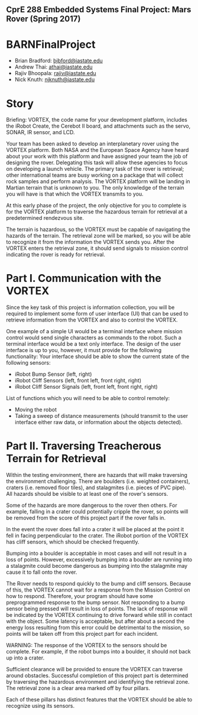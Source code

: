 ## CprE 288 Embedded Systems Final Project: Mars Rover (Spring 2017)
# BARNFinalProject

* Brian Bradford: bjbford@iastate.edu
* Andrew Thai: athai@iastate.edu
* Rajiv Bhoopala: rajiv@iastate.edu
* Nick Knuth: njknuth@iastate.edu

# Story
Briefing: VORTEX, the code name for your development platform, includes the iRobot Create, the Cerebot
II board, and attachments such as the servo, SONAR, IR sensor, and LCD.

Your team has been asked to develop an interplanetary rover using the VORTEX platform. Both NASA
and the European Space Agency have heard about your work with this platform and have assigned your
team the job of designing the rover. Delegating this task will allow these agencies to focus on developing
a launch vehicle. The primary task of the rover is retrieval; other international teams are busy working
on a package that will collect rock samples and perform analysis. The VORTEX platform will be landing in
Martian terrain that is unknown to you. The only knowledge of the terrain you will have is that which
the VORTEX transmits to you.

At this early phase of the project, the only objective for you to complete is for the VORTEX platform to
traverse the hazardous terrain for retrieval at a predetermined rendezvous site.

The terrain is hazardous, so the VORTEX must be capable of navigating the hazards of the terrain. The
retrieval zone will be marked, so you will be able to recognize it from the information the VORTEX sends
you. After the VORTEX enters the retrieval zone, it should send signals to mission control indicating the
rover is ready for retrieval.

# Part I. Communication with the VORTEX
Since the key task of this project is information collection, you will be required to implement some form
of user interface (UI) that can be used to retrieve information from the VORTEX and also to control the
VORTEX.

One example of a simple UI would be a terminal interface where mission control would send single
characters as commands to the robot. Such a terminal interface would be a text only interface. The
design of the user interface is up to you, however, it must provide for the following functionality:
Your interface should be able to show the current state of the following sensors:
* iRobot Bump Sensor (left, right)
* iRobot Cliff Sensors (left, front left, front right, right)
* iRobot Cliff Sensor Signals (left, front left, front right, right)

List of functions which you will need to be able to control remotely:
* Moving the robot
* Taking a sweep of distance measurements (should transmit to the user interface either raw data, or information about the objects detected).

# Part II. Traversing Treacherous Terrain for Retrieval
Within the testing environment, there are hazards that will make traversing the environment
challenging. There are boulders (i.e. weighted containers), craters (i.e. removed floor tiles), and
stalagmites (i.e. pieces of PVC pipe). All hazards should be visible to at least one of the rover's sensors.

Some of the hazards are more dangerous to the rover then others. For example, falling in a crater could
potentially cripple the rover, so points will be removed from the score of this project part if the rover
falls in.

In the event the rover does fall into a crater it will be placed at the point it fell in facing perpendicular to
the crater. The iRobot portion of the VORTEX has cliff sensors, which should be checked frequently.

Bumping into a boulder is acceptable in most cases and will not result in a loss of points. However,
excessively bumping into a boulder are running into a stalagmite could become dangerous as bumping
into the stalagmite may cause it to fall onto the rover.

The Rover needs to respond quickly to the bump and cliff sensors. Because of this, the VORTEX cannot
wait for a response from the Mission Control on how to respond. Therefore, your program should have
some preprogrammed response to the bump sensor. Not responding to a bump sensor being pressed
will result in loss of points. The lack of response will be indicated by the VORTEX continuing to drive
forward while still in contact with the object. Some latency is acceptable, but after about a second the
energy loss resulting from this error could be detrimental to the mission, so points will be taken off from
this project part for each incident.

WARNING: The response of the VORTEX to the sensors should be complete. For example, if the robot
bumps into a boulder, it should not back up into a crater.

Sufficient clearance will be provided to ensure the VORTEX can traverse around obstacles.
Successful completion of this project part is determined by traversing the hazardous environment and
identifying the retrieval zone. The retrieval zone is a clear area marked off by four pillars.

Each of these pillars has distinct features that the VORTEX should be able to recognize using its sensors.
